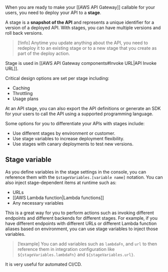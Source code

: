When you are ready to make your [[AWS API Gateway]] callable for your users, you need to deploy your API to a **stage**.

A stage is a **snapshot of the API** and represents a unique identifier for a version of a deployed API. With stages, you can have multiple versions and roll back versions. 

> [!info]
> Anytime you update anything about the API, you need to redeploy it to an existing stage or to a new stage that you create as part of the deploy action.

Stage is used in [[AWS API Gateway components#Invoke URL|API Invoke URL]].

Critical design options are set per stage including: 

- Caching
- Throttling
- Usage plans

At an API stage, you can also export the API definitions or generate an SDK for your users to call the API using a supported programming language.

Some options for you to differentiate your APIs with stages include:

- Use different stages by environment or customer.
- Use stage variables to increase deployment flexibility.
- Use stages with canary deployments to test new versions.


## Stage variable

As you define variables in the stage settings in the console, you can reference them with the `$stageVariables.[variable name]` notation. You can also inject stage-dependent items at runtime such as:

- URLs
- [[AWS Lambda function|Lambda functions]]
- Any necessary variables

This is a great way for you to perform actions such as invoking different endpoints and different backends for different stages. For example, if you have different endpoints with different URLs or different Lambda function aliases based on environment, you can use stage variables to inject those variables.

> [!example]
> You can add variables such as `lambdaFn`, and `url` to then reference them in integration configuration like `${stageVariables.lambdaFn}` and `${stageVariables.url}`.

It is very useful for automated CI/CD.